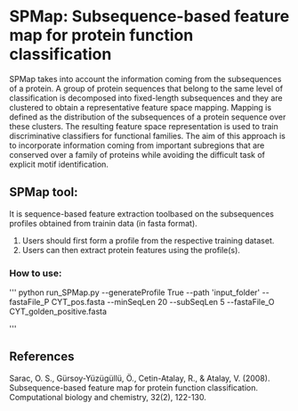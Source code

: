 # SPMap: Subsequence-based feature map for protein function classification
SPMap takes into account the information coming from the subsequences of a protein. A group of protein sequences that belong to the same level of classification is decomposed into fixed-length subsequences and they are clustered to obtain a representative feature space mapping. Mapping is defined as the distribution of the subsequences of a protein sequence over these clusters. The resulting feature space representation is used to train discriminative classifiers for functional families. The aim of this approach is to incorporate information coming from important subregions that are conserved over a family of proteins while avoiding the difficult task of explicit motif identification. 

## SPMap tool:
It is sequence-based feature extraction toolbased on the subsequences profiles obtained from trainin data (in fasta format).

1. Users should first form a profile from the respective training dataset.
2. Users can then extract protein features using the profile(s).

### How to use:

'''
 python run_SPMap.py --generateProfile True --path 'input_folder' --fastaFile_P CYT_pos.fasta --minSeqLen 20 --subSeqLen 5 --fastaFile_O CYT_golden_positive.fasta

'''



## References
Sarac, O. S., Gürsoy-Yüzügüllü, Ö., Cetin-Atalay, R., & Atalay, V. (2008). Subsequence-based feature map for protein function classification. Computational biology and chemistry, 32(2), 122-130.

